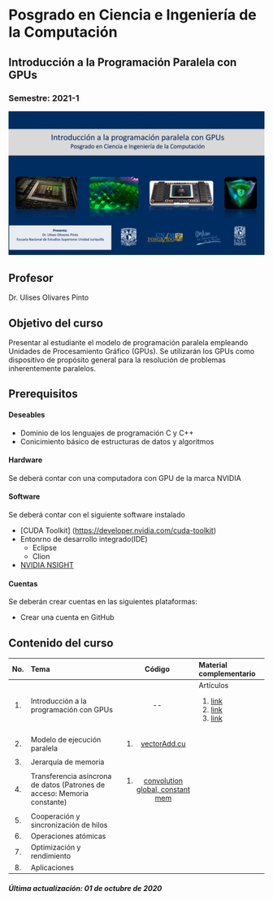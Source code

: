 # Posgrado en Ciencia e Ingeniería de la Computación 
## Introducción a la Programación Paralela con GPUs
###  Semestre: 2021-1
![alt text](figs/logo.png)



## Profesor
 Dr. Ulises Olivares Pinto

## Objetivo del curso
Presentar al estudiante el modelo de programación paralela empleando Unidades de
Procesamiento Gráfico (GPUs). Se utilizarán los GPUs como dispositivo de propósito
general para la resolución de problemas inherentemente paralelos.


## Prerequisitos
#### Deseables
+ Dominio de los lenguajes de programación C y C++ 
+ Conicimiento básico de estructuras de datos y algoritmos

#### Hardware
Se deberá contar con una computadora con GPU de la marca NVIDIA


#### Software
Se deberá contar con el siguiente software instalado 

  + [CUDA Toolkit] (https://developer.nvidia.com/cuda-toolkit)
  + Entonrno de desarrollo integrado(IDE)
    - Eclipse
    - Clion
  + [NVIDIA NSIGHT](https://developer.nvidia.com/nsight-visual-studio-edition)
    

#### Cuentas
Se deberán crear cuentas en las siguientes plataformas:
  + Crear una cuenta en GitHub
  
## Contenido del curso
| No.        | Tema           | Código  |  Material complementario|
| :-------------: |:-------------|:-----:| :-----|
| 1.              |Introducción a la programación con GPUs               |   --     |  Artículos<ol><li>[link](https://arxiv.org/abs/1202.4347)</li><li>[link](https://dl.acm.org/doi/abs/10.1145/1365490.1365500)</li><li>[link](https://www.sciencedirect.com/science/article/abs/pii/S0743731508000932)</li></ol>        | 
| 2.              |Modelo de ejecución paralela                          | <ol> <li>[vectorAdd.cu](code/vectorAdd)</li> </ol>    |          | 
| 3.              |Jerarquía de memoria  |         |          |   
| 4.              |Transferencia asíncrona de datos (Patrones de acceso: Memoria constante)                 | <ol> <li>[convolution global, constant mem](code/convolution.cu)</li> </ol>       |          |    
| 5.              |Cooperación y sincronización de hilos               |         |          |    
| 6.              |Operaciones atómicas               |         |          |    
| 7.              |Optimización y rendimiento               |         |          |    
| 8.              |Aplicaciones               |         |          |    

##### Última actualización: 01 de octubre de 2020
